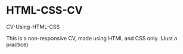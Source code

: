 # HTML-CSS-CV
CV-Using-HTML-CSS

This is a non-responsive CV, made using HTML and CSS only. (Just a practice)
